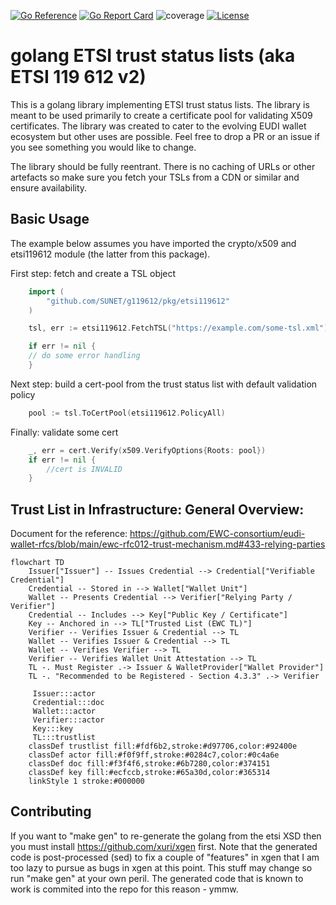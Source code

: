 
[![Go Reference](https://pkg.go.dev/badge/github.com/SUNET/g119612.svg)](https://pkg.go.dev/github.com/SUNET/g119612)
[![Go Report Card](https://goreportcard.com/badge/github.com/SUNET/g119612)](https://goreportcard.com/report/github.com/SUNET/g119612)
![coverage](https://raw.githubusercontent.com/SUNET/g119612/badges/.badges/main/coverage.svg)
[![License](https://img.shields.io/badge/License-BSD_2--Clause-orange.svg)](https://opensource.org/licenses/BSD-2-Clause)

# golang ETSI trust status lists (aka ETSI 119 612 v2)

This is a golang library implementing ETSI trust status lists. The library is meant to be used primarily to create a certificate pool for validating X509 certificates. The library was created to cater to the evolving EUDI wallet ecosystem but other uses are possible. Feel free to drop a PR or an issue if you see something you would like to change.

The library should be fully reentrant. There is no caching of URLs or other artefacts so make sure you fetch your TSLs from a CDN or similar and ensure availability.

## Basic Usage

The example below assumes you have imported the crypto/x509 and etsi119612 module (the latter from this package).

First step: fetch and create a TSL object
```go
    import (
        "github.com/SUNET/g119612/pkg/etsi119612"
    )

    tsl, err := etsi119612.FetchTSL("https://example.com/some-tsl.xml")

    if err != nil {
	// do some error handling
    }
```

Next step: build a cert-pool from the trust status list with default validation policy
```go
    pool := tsl.ToCertPool(etsi119612.PolicyAll)
```

Finally: validate some cert
```go
    _, err = cert.Verify(x509.VerifyOptions{Roots: pool})
    if err != nil {
        //cert is INVALID
    }
```

## Trust List in Infrastructure: General Overview:

Document for the reference:
https://github.com/EWC-consortium/eudi-wallet-rfcs/blob/main/ewc-rfc012-trust-mechanism.md#433-relying-parties

```mermaid
flowchart TD
    Issuer["Issuer"] -- Issues Credential --> Credential["Verifiable Credential"]
    Credential -- Stored in --> Wallet["Wallet Unit"]
    Wallet -- Presents Credential --> Verifier["Relying Party / Verifier"]
    Credential -- Includes --> Key["Public Key / Certificate"]
    Key -- Anchored in --> TL["Trusted List (EWC TL)"]
    Verifier -- Verifies Issuer & Credential --> TL
    Wallet -- Verifies Issuer & Credential --> TL
    Wallet -- Verifies Verifier --> TL
    Verifier -- Verifies Wallet Unit Attestation --> TL
    TL -. Must Register .-> Issuer & WalletProvider["Wallet Provider"]
    TL -. "Recommended to be Registered - Section 4.3.3" .-> Verifier

     Issuer:::actor
     Credential:::doc
     Wallet:::actor
     Verifier:::actor
     Key:::key
     TL:::trustlist
    classDef trustlist fill:#fdf6b2,stroke:#d97706,color:#92400e
    classDef actor fill:#f0f9ff,stroke:#0284c7,color:#0c4a6e
    classDef doc fill:#f3f4f6,stroke:#6b7280,color:#374151
    classDef key fill:#ecfccb,stroke:#65a30d,color:#365314
    linkStyle 1 stroke:#000000
```

## Contributing

If you want to "make gen" to re-generate the golang from the etsi XSD then you must install https://github.com/xuri/xgen first. Note that the generated code is post-processed (sed) to fix a couple of "features" in xgen that I am too lazy to pursue as bugs in xgen at this point. This stuff may change so run "make gen" at your own peril. The generated code that is known to work is commited into the repo for this reason - ymmw.

